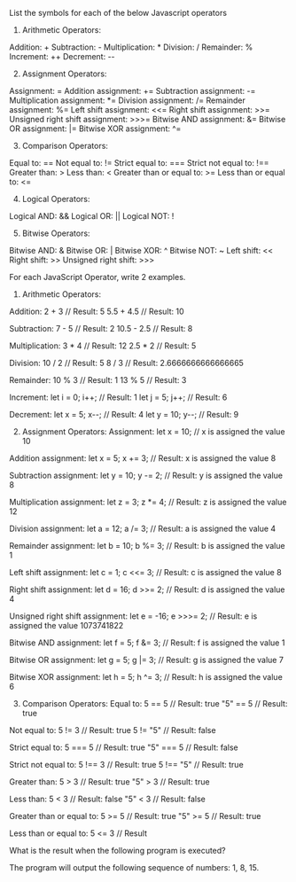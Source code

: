 List the symbols for each of the below Javascript operators

1. Arithmetic Operators:

Addition: +
Subtraction: -
Multiplication: *
Division: /
Remainder: %
Increment: ++
Decrement: --


2. Assignment Operators:

Assignment: =
Addition assignment: +=
Subtraction assignment: -=
Multiplication assignment: *=
Division assignment: /=
Remainder assignment: %=
Left shift assignment: <<=
Right shift assignment: >>=
Unsigned right shift assignment: >>>=
Bitwise AND assignment: &=
Bitwise OR assignment: |=
Bitwise XOR assignment: ^=


3. Comparison Operators:

Equal to: ==
Not equal to: !=
Strict equal to: ===
Strict not equal to: !==
Greater than: >
Less than: <
Greater than or equal to: >=
Less than or equal to: <=


4. Logical Operators:

Logical AND: &&
Logical OR: ||
Logical NOT: !


5. Bitwise Operators:

Bitwise AND: &
Bitwise OR: |
Bitwise XOR: ^
Bitwise NOT: ~
Left shift: <<
Right shift: >>
Unsigned right shift: >>>


For each JavaScript Operator, write 2 examples.

1. Arithmetic Operators:

Addition: 2 + 3 // Result: 5
5.5 + 4.5 // Result: 10

Subtraction: 7 - 5 // Result: 2
10.5 - 2.5 // Result: 8

Multiplication: 3 * 4 // Result: 12
2.5 * 2 // Result: 5

Division: 10 / 2 // Result: 5
8 / 3 // Result: 2.6666666666666665

Remainder: 10 % 3 // Result: 1
13 % 5 // Result: 3

Increment: let i = 0; i++; // Result: 1
let j = 5; j++; // Result: 6

Decrement: let x = 5; x--; // Result: 4
let y = 10; y--; // Result: 9


2. Assignment Operators:
Assignment: let x = 10; // x is assigned the value 10

Addition assignment: let x = 5; x += 3; // Result: x is assigned the value 8

Subtraction assignment: let y = 10; y -= 2; // Result: y is assigned the value 8

Multiplication assignment: let z = 3; z *= 4; // Result: z is assigned the value 12

Division assignment: let a = 12; a /= 3; // Result: a is assigned the value 4

Remainder assignment: let b = 10; b %= 3; // Result: b is assigned the value 1

Left shift assignment: let c = 1; c <<= 3; // Result: c is assigned the value 8

Right shift assignment: let d = 16; d >>= 2; // Result: d is assigned the value 4

Unsigned right shift assignment: let e = -16; e >>>= 2; // Result: e is assigned the value 1073741822

Bitwise AND assignment: let f = 5; f &= 3; // Result: f is assigned the value 1

Bitwise OR assignment: let g = 5; g |= 3; // Result: g is assigned the value 7

Bitwise XOR assignment: let h = 5; h ^= 3; // Result: h is assigned the value 6


3. Comparison Operators:
Equal to: 5 == 5 // Result: true
"5" == 5 // Result: true

Not equal to: 5 != 3 // Result: true
5 != "5" // Result: false

Strict equal to: 5 === 5 // Result: true
"5" === 5 // Result: false

Strict not equal to: 5 !== 3 // Result: true
5 !== "5" // Result: true

Greater than: 5 > 3 // Result: true
"5" > 3 // Result: true

Less than: 5 < 3 // Result: false
"5" < 3 // Result: false

Greater than or equal to: 5 >= 5 // Result: true
"5" >= 5 // Result: true

Less than or equal to: 5 <= 3 // Result


What is the result when the following program is executed?

The program will output the following sequence of numbers: 1, 8, 15.